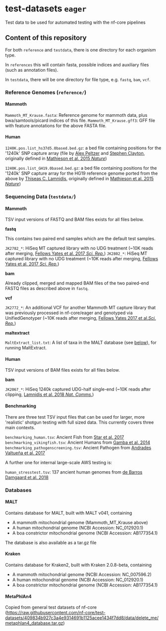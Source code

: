 # test-datasets `eager`
Test data to be used for automated testing with the nf-core pipelines

## Content of this repository

For both `reference` and `testdata`, there is one directory for each organism type. 

In `references` this will contain fasta, possible indices and auxiliary files (such as annotation files). 

In `testdata`, there will be one directory for file type, e.g. `fastq`, `bam`, `vcf`. 

### Reference Genomes (`reference/`)

#### Mammoth 

`Mammoth_MT_Krause.fasta`: Reference genome for mammoth data, plus bwa/samtools/picard indices of this file.
`Mammoth_MT_Krause.gff3`: GFF file with feature annotations for the above FASTA file.

#### Human

`1240K.pos.list_hs37d5.0based.bed.gz`: a bed file containing positions for the '1240k' SNP capture array (file by [Alex Peltzer](https://github.com/apeltzer) and [Stephen Clayton](https://github.com/sc13-bioinf), originally defined in [Mathieson et al. 2015 _Nature_](https://www.nature.com/articles/nature16152))

`1240K.pos.list_GH19.0based.bed.gz`: a bed file containing positions for the '1240k' SNP capture array for the HG19 reference genome ported from the above by [Thiseas C. Lamnidis](https://github.com/TCLamnidis), originally defined in [Mathieson et al. 2015 _Nature_](https://www.nature.com/articles/nature16152))

### Sequencing Data (`testdata/`)

#### Mammoth

TSV input versions of FASTQ and BAM files exists for all files below.

**fastq**

This contains two paired end samples which are the default test samples.

`JK2782_*`: HiSeq MT captured library with no UDG treatment (~10K reads after merging, [Fellows Yates et al. 2017 _Sci. Rep._](https://doi.org/10.1038/s41598-017-17723-1))
`JK2802_*`: HiSeq MT captured library with no UDG treatment (~10K reads after merging, [Fellows Yates et al. 2017 _Sci. Rep._](https://doi.org/10.1038/s41598-017-17723-1))

**bam**

Already clipped, merged and mapped BAM files of the two paired-end FASTQ files as described above in `fastq`.

**vcf**

`JK2772_*`: An additional VCF for another Mammoth MT capture library that was previously processed in nf-core/eager and genotyped via UnifiedGenotyper (~10K reads after merging, [Fellows Yates 2017 et al._Sci. Rep._](https://doi.org/10.1038/s41598-017-17723-1))

**maltextract**

`MaltExtract_list.txt`: A list of taxa in the MALT database (see [below](#malt)), for running MaltExtract.

#### Human

TSV input versions of BAM files exists for all files below.

**bam**

`JK2067_*`: HiSeq 1240k captured UDG-half single-end (~10K reads after clipping, [Lamnidis et al. 2018 _Nat. Comms._](https://doi.org/10.1038/s41467-018-07483-5))

#### Benchmarking

There are three test TSV input files that can be used for larger, more 'realistic' shotgun testing with full sized data. This currently covers three main contexts.

`benchmarking_human.tsv`: Ancient Fish from [Star et al. 2017](https://doi.org/10.1073/pnas.1710186114)
`benchmarking_vikingfish.tsv`: Ancient Humans from [Gamba et al. 2014](https://doi.org/10.1073/10.1038/ncomms6257)
`benchmarking_pathogenscreening.tsv`: Ancient Pathogen from [Andrades Valtueña et al. 2017](https://doi.org/10.1016/j.cub.2017.10.025)

A further one for internal large-scale AWS testing is:

`human_stresstest.tsv`: 137 ancient human genomes from [de Barros Damgaard et al. 2018](https://doi.org/10.1038/s41586-018-0094-2)

### Databases

#### MALT

Contains database for MALT, built with MALT v041, containing
  - A mammoth mitochondrial genome (Mammoth_MT_Krause above) 
  - A human mitochondrial genome (NCBI Accession: NC_012920.1)
  - A boa constrictor mitochondrial genome (NCBI Accession: AB177354.1)

The database is also available as a tar.gz file


#### Kraken

Contains database for Kraken2, built with Kraken 2.0.8-beta, containing
  - A mammoth mitochondrial genome (NCBI Accession: NC_007596.2) 
  - A human mitochondrial genome (NCBI Accession: NC_012920.1)
  - A boa constrictor mitochondrial genome (NCBI Accession: AB177354.1)


#### MetaPhlAn4

Copied from general test datasets of nf-core (https://raw.githubusercontent.com/nf-core/test-datasets/409834b927c3a4e9314691b1125acee1434f7dd8/data/delete_me/metaphlan4_database.tar.gz)

